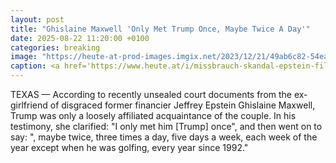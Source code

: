 ```yaml
---
layout: post
title: "Ghislaine Maxwell 'Only Met Trump Once, Maybe Twice A Day'"
date: 2025-08-22 11:20:00 +0100
categories: breaking
image: "https://heute-at-prod-images.imgix.net/2023/12/21/49ab6c82-54ea-456a-b5a8-5737b4f2f5ec.png?rect=0%2C0%2C421%2C237&auto=format"
caption: <a href='https://www.heute.at/i/missbrauch-skandal-epstein-files-vor-enthuellung-120125766/doc-1j33fb8vq0'>Heute.at</a>
---
```

TEXAS — According to recently unsealed court documents from the ex-girlfriend of disgraced former financier Jeffrey Epstein Ghislaine Maxwell, Trump was only a loosely affiliated acquaintance of the couple. In his testimony, she clarified: "I only met him [Trump] once", and then went on to say: ", maybe twice, three times a day, five days a week, each week of the year except when he was golfing, every year since 1992."